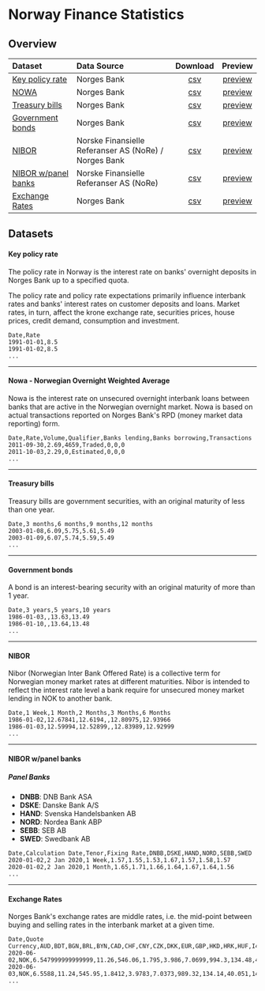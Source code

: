 # Norway Finance Statistics

## Overview

| Dataset                                               | Data Source                                               | Download    |  Preview                               |
|:------------------------------------------------------|:----------------------------------------------------------|:-----------:|:--------------------------------------:|
| [Key policy rate](#key-policy-rate)                   | Norges Bank                                               | [csv][1]    | [preview](data/no_keyPolicyRate.csv)   |
| [NOWA](#nowa---norwegian-overnight-weighted-average)  | Norges Bank                                               | [csv][2]    | [preview](data/no_nowa.csv)            |
| [Treasury bills](#treasury-bills)                     | Norges Bank                                               | [csv][3]    | [preview](data/no_treasuryBills.csv)   |
| [Government bonds](#government-bonds)                 | Norges Bank                                               | [csv][4]    | [preview](data/no_governmentBonds.csv) |
| [NIBOR](#nibor)                                       | Norske Finansielle Referanser AS (NoRe) / Norges Bank     | [csv][5]    | [preview](data/no_nibor.csv)           |
| [NIBOR w/panel banks](#nibor-wpanel-banks)            | Norske Finansielle Referanser AS (NoRe)                   | [csv][6]    | [preview](data/no_nibor_panel.csv)     |
| [Exchange Rates](#exchange-rates)                     | Norges Bank                                               | [csv][7]    | [preview](data/no_exchangeRates.csv)   |

[1]: https://raw.githubusercontent.com/frefrik/norway-finance-statistics/master/data/no_keyPolicyRate.csv
[2]: https://raw.githubusercontent.com/frefrik/norway-finance-statistics/master/data/no_nowa.csv
[3]: https://raw.githubusercontent.com/frefrik/norway-finance-statistics/master/data/no_treasuryBills.csv
[4]: https://raw.githubusercontent.com/frefrik/norway-finance-statistics/master/data/no_governmentBonds.csv
[5]: https://raw.githubusercontent.com/frefrik/norway-finance-statistics/master/data/no_nibor.csv
[6]: https://raw.githubusercontent.com/frefrik/norway-finance-statistics/master/data/no_nibor_panel.csv
[7]: https://raw.githubusercontent.com/frefrik/norway-finance-statistics/master/data/no_exchangeRates.csv

## Datasets                                    

#### Key policy rate
The policy rate in Norway is the interest rate on banks' overnight deposits in Norges Bank up to a specified quota.

The policy rate and policy rate expectations primarily influence interbank rates and banks' interest rates on customer deposits and loans. Market rates, in turn, affect the krone exchange rate, securities prices, house prices, credit demand, consumption and investment.  

```
Date,Rate
1991-01-01,8.5
1991-01-02,8.5
...
```
---
#### Nowa - Norwegian Overnight Weighted Average
Nowa is the interest rate on unsecured overnight interbank loans between banks that are active in the Norwegian overnight market. Nowa is based on actual transactions reported on Norges Bank's RPD (money market data reporting) form.

```
Date,Rate,Volume,Qualifier,Banks lending,Banks borrowing,Transactions
2011-09-30,2.69,4659,Traded,0,0,0
2011-10-03,2.29,0,Estimated,0,0,0
...
```
---
#### Treasury bills
Treasury bills are government securities, with an original maturity of less than one year.

```
Date,3 months,6 months,9 months,12 months
2003-01-08,6.09,5.75,5.61,5.49
2003-01-09,6.07,5.74,5.59,5.49
...
```
---
#### Government bonds
A bond is an interest-bearing security with an original maturity of more than 1 year.

```
Date,3 years,5 years,10 years
1986-01-03,,13.63,13.49
1986-01-10,,13.64,13.48
...
```
---
#### NIBOR
Nibor (Norwegian Inter Bank Offered Rate) is a collective term for Norwegian money market rates at different maturities. Nibor is intended to reflect the interest rate level a bank require for unsecured money market lending in NOK to another bank.

```
Date,1 Week,1 Month,2 Months,3 Months,6 Months
1986-01-02,12.67841,12.6194,,12.80975,12.93966
1986-01-03,12.59994,12.52899,,12.83989,12.92999
...
```
---
#### NIBOR w/panel banks

##### Panel Banks
- **DNBB**: DNB Bank ASA  
- **DSKE**: Danske Bank A/S  
- **HAND**: Svenska Handelsbanken AB  
- **NORD**: Nordea Bank ABP  
- **SEBB**: SEB AB  
- **SWED**: Swedbank AB

```
Date,Calculation Date,Tenor,Fixing Rate,DNBB,DSKE,HAND,NORD,SEBB,SWED
2020-01-02,2 Jan 2020,1 Week,1.57,1.55,1.53,1.67,1.57,1.58,1.57
2020-01-02,2 Jan 2020,1 Month,1.65,1.71,1.66,1.64,1.67,1.64,1.56
...
```
---
#### Exchange Rates
Norges Bank's exchange rates are middle rates, i.e. the mid-point between buying and selling rates in the interbank market at a given time.

```
Date,Quote Currency,AUD,BDT,BGN,BRL,BYN,CAD,CHF,CNY,CZK,DKK,EUR,GBP,HKD,HRK,HUF,I44,IDR,ILS,INR,ISK,JPY,KRW,MMK,MXN,MYR,NZD,PHP,PKR,PLN,RON,RUB,SEK,SGD,THB,TRY,TWD,TWI,USD,XDR,ZAR
2020-06-02,NOK,6.547999999999999,11.26,546.06,1.795,3.986,7.0699,994.3,134.48,40.082,143.27,10.6798,11.9886,1.2331,140.81,3.0896,114.95,0.066304,2.748,12.708,7.07,8.8387,0.7827,0.6842,43.69,2.2344,6.0406,19.047,5.78,2.4276,220.55,13.905999999999999,102.18,6.8163,30.279,141.08,31.941999999999997,126.0,9.5577,13.225929999999998,0.5541
2020-06-03,NOK,6.5588,11.24,545.95,1.8412,3.9783,7.0373,989.32,134.14,40.051,143.23,10.6777,11.9887,1.2308,141.02,3.0869999999999997,114.87,0.067217,2.7542,12.636,7.07,8.7853,0.7828,0.6818,43.98,2.2384,6.0904,19.094,5.778,2.4193,220.65,13.866,102.09,6.8202,30.215,141.05,31.87,125.93,9.5388,13.206010000000001,0.5595
...
```

